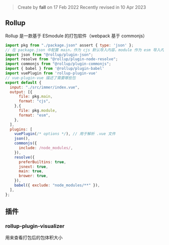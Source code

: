 > Create by **fall** on  17 Feb 2022
> Recently revised in 10 Apr 2023

## Rollup

Rollup 是一款基于 ESmodule 的打包软件（webpack 基于 commonjs）

```js
import pkg from "./package.json" assert { type: 'json' };
// 在 package.json 中配置 main，作为 cjs 默认导入内容，module 作为 esm 导入内容
import json from "@rollup/plugin-json";
import resolve from "@rollup/plugin-node-resolve";
import commonjs from "@rollup/plugin-commonjs";
import { babel } from '@rollup/plugin-babel'
import vuePlugin from 'rollup-plugin-vue'
// vue-plugin-vue 描述了需要哪些包
export default {
  input: "./src/immer/index.vue",
  output: [{
      file: pkg.main,
      format: "cjs",
    },{
      file: pkg.module,
      format: "esm",
    },
  ],
  plugins: [
    vuePlugin(/* options */), // 用于解析 .vue 文件
    json(),
    commonjs({
      include: /node_modules/,
    }),
    resolve({
      preferBuiltins: true,
      jsnext: true,
      main: true,
      brower: true,
    }),
    babel({ exclude: "node_modules/**" }),
  ],
};
```

## 插件

### rollup-plugin-visualizer

用来查看打包后的包体积大小

```js

```

